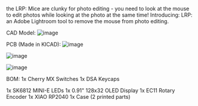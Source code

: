 the LRP:
Mice are clunky for photo editing - you need to look at the mouse to edit photos while looking at the photo at the same time!
Introducing: LRP: an Adobe Lightroom tool to remove the mouse from photo editing.

CAD Model:
![image](https://github.com/user-attachments/assets/c36ba826-0915-452e-97f9-2f79772cbc7b)


PCB (Made in KICAD):
![image](https://github.com/user-attachments/assets/08951000-4fc9-4df8-abad-69dd20a3e5cf)

![image](https://github.com/user-attachments/assets/ac1e8a40-8568-4a10-81a8-eaf433a28fb7)



![image](https://github.com/user-attachments/assets/8f15f3f9-8d9f-4546-8b23-c95225c7cb7c)


BOM:
1x Cherry MX Switches
1x DSA Keycaps


1x SK6812 MINI-E LEDs
1x 0.91" 128x32 OLED Display
1x EC11 Rotary Encoder
1x XIAO RP2040
1x Case (2 printed parts)
